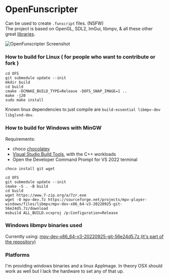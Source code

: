 # OpenFunscripter
Can be used to create `.funscript` files. (NSFW)  
The project is based on OpenGL, SDL2, ImGui, libmpv, & all these other great [libraries](https://github.com/OpenFunscripter/OpenFunscripter/tree/master/lib).

![OpenFunscripter Screenshot](https://github.com/OpenFunscripter/OpenFunscripter/blob/1b4f096be8c2f6c75ceed7787a300a86a13fb167/OpenFunscripter.jpg)

### How to build for Linux ( for people who want to contribute or fork )
```
cd OFS
git submodule update --init
mkdir build
cd build
cmake -DCMAKE_BUILD_TYPE=Release -DOFS_SNAP_IMAGE=1 ..
make -j20
sudo make install
```
Known linux dependencies to just compile are `build-essential libmpv-dev libglvnd-dev`.  

### How to build for Windows with MinGW
Requirements:
- choco [chocolatey](https://chocolatey.org/install#individual)
- [Visual Studio Build Tools](https://visualstudio.microsoft.com/downloads/#build-tools-for-visual-studio-2022), with the C++ workloads
- Open the Developer Command Prompt for VS 2022 terminal

```
choco install git wget
```

```
cd OFS
git submodule update --init
cmake -S . -B build
cd build
wget https://www.7-zip.org/a/7zr.exe
wget -O mpv-dev.7z https://sourceforge.net/projects/mpv-player-windows/files/libmpv/mpv-dev-x86_64-v3-20220925-git-56e24d5.7z/download
msbuild ALL_BUILD.vcxproj /p:Configuration=Release
```


### Windows libmpv binaries used
Currently using: [mpv-dev-x86_64-v3-20220925-git-56e24d5.7z (it's part of the repository)](https://sourceforge.net/projects/mpv-player-windows/files/libmpv/)

### Platforms
I'm providing windows binaries and a linux AppImage.
In theory OSX should work as well but I lack the hardware to set any of that up.
